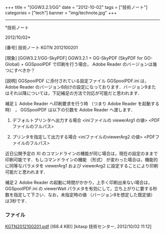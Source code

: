 ﻿+++
title = "[GGW3.2.1/GG"
date = "2012-10-02"
tags = ["技術ノート"]
categories = ["tech"]
banner = "img/technote.jpg"
+++

-----------------------------------------------------------------------------------------------------------------------------

*技術ノート

2012/10/02*


[番号]
技術ノート KGTN 2012100201

[現象]
[GGW3.2.1/GG-SkyPDF] GGW3.2.1 + GG-SkyPDF (SkyPDF for GO-Global) +
GGSpoolPDF で印刷を行う場合， Adobe Reader
のバージョンは幾つにすべきか？

[説明]
GGSpoolPDF に添付されている設定ファイル GGSpoolPDF.ini は， Adobe Reader
のバージョン8向けの設定になっております．バージョン9またはそれ以降については，下記補足の方法で対応が可能だと思われます．

補足１
Adobe Reader へ印刷要求を行う時 （つまり Adobe Reader を起動する時） ，
GGSpoolPDF は以下の引数を Adobe Reader へ渡します．

1) デフォルトプリンタへ出力する場合
<iniファイルの viewerArg1 の値> <PDFファイルのフルパス>

2) プリンタを指定して出力する場合
<iniファイルのviewerArg2 の値> <PDFファイルのフルパス>

近日公開予定の XI
のコマンドラインの機能が同じ場合は，現在の設定のままで印刷可能です．もしコマンドラインの機能
（形式） が変わった場合は，機能的に同等なパラメタを viewerArg1 および
viewerArg2 に設定することにより印刷可能だと思われます．

補足２
Adobe Reader
の起動に時間がかかり，上手く印刷出来ない場合は，GGSpoolPDF.ini の
viewerWait
パラメタを有効にして，立ち上がりに要する秒数を指定して下さい．なお，未指定時の値
（バージョン8を想定した既定値） は3秒です．


### ファイル

 
 


[KGTN2012100201.pdf](http://techreport.kitasp.net/attachments/download/1017/KGTN2012100201.pdf)
 [(68.4 KB)] [kitasp 技術センター, 2012/10/02
11:12]


 


 

